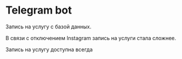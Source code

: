 # Telegram bot

Запись на услугу с базой данных.

В связи с отключением Instagram запись на услуги стала сложнее.

Запись на услугу доступна всегда

